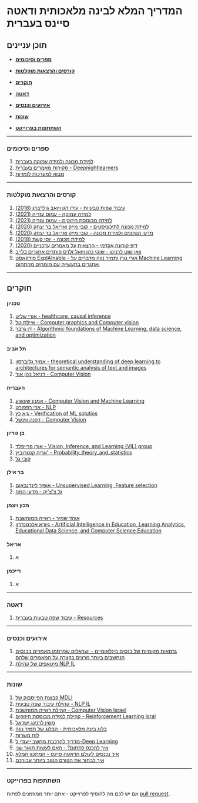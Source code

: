# המדריך המלא לבינה מלאכותית ודאטה סיינס בעברית

## תוכן עניינים

* **[ספרים וסיכומים](#ספרים-וסיכומים)**

* **[קורסים והרצאות מוקלטות](#קורסים-והרצאות-מוקלטות)**  

* **[חוקרים](#חוקרים)**  

* **[דאטה](#דאטה)**

* **[אירועים וכנסים](#אירועים-וכנסים)**

* **[שונות](#שונות)**

* **[השתתפות בפרוייקט](#השתתפות-בפרוייקט)**  


-------------------------------------


### ספרים וסיכומים

1.  [למידת מכונה ולמידה עמוקה בעברית](https://github.com/AvrahamRaviv/Deep-Learning-in-Hebrew)
2.  [סקירות מאמרים בעברית - Deepnightlearners](https://machinelearning.co.il/tag/deepnightlearners/)
3.  [מבוא למערכות לומדות](https://technion046195.netlify.app/)

-------------------------------------

### קורסים והרצאות מוקלטות

1.  [עיבוד שפות טבעיות - עידו דגן ויואב גולדברג (2018)](https://www.youtube.com/playlist?list=PLM96W_EHEqh78zJ0bPqT3Wy8DPHbJU-Zh)
2.  [למידה עמוקה - עמוס עזריה (2021)](https://www.youtube.com/watch?v=A74z-DzYt9c&list=PLRMgNpO86xg0ZRHA0QeQsvn57dq4v7iaL)
3.  [למידה מבוססת חיזוקים - עמוס עזריה (2021)](https://www.youtube.com/watch?v=qZwM9Yxyyoo&list=PLRMgNpO86xg1QBVfnSDuzuZAPC-AdbrF6)
4.  [למידת מכונה לתיכוניסטים - קובי מייק ואריאל בר יצחק (2020)](https://www.youtube.com/watch?v=-NvEeTnk6Ew&list=PLUGwirBvkRnv2IZ1CnrLp7tg7I-YvuVG_)
5.  [מדעי הנתונים ולמידת מכונה - קובי מייק ואריאל בר יצחק (2020)](https://www.youtube.com/playlist?list=PLUGwirBvkRns7QihJpzVt_u9ab2xVX2Z7)
6.  [למידת מכונה - יוסי קשת (2018)](https://www.youtube.com/playlist?list=PLM96W_EHEqh7QUKH_z-z-2muKa42n0zpK)
7.  [דיפ קורונה אקדמי - הרצאות על מאמרים עדכניים (2020)](https://www.youtube.com/channel/UCjDbU-BKPSN0UsFq6obukUg)
8.  [וואן שוט לרנינג - שוקי כהן ויואל זלדס פותרים אתגרים בלייב](https://www.oneshotlearning.io/)
9.  [פודקאסט ExplAInable - אורי גורן ותמיר נווה מדברים על Machine Learning ואתגרים בתעשייה עם מומחים מהתחום](https://explainable.podbean.com/)

-------------------------------------


## חוקרים

#### טכניון
1. [אורי שליט - healthcare, causal inference](https://web.iem.technion.ac.il/site/he/academicstaff/uri-shalit/)
2. [איילת טל - Computer graphics and Computer vision](https://webee.technion.ac.il/~ayellet/)
3. [דן גרבר - Algorithmic foundations of Machine Learning, data science, and optimization](https://dangar.net.technion.ac.il/)

#### תל אביב
1. [אמיר גלוברסון - theoretical understanding of deep learning to architectures for semantic analysis of text and images](https://cs3801.wixsite.com/amirgloberson)
2. [דניאל כהן אור - Computer Vision](https://danielcohenor.com/)


#### העברית
1. [אמנון שעשוע - Computer Vision and Machine Learning](https://www.cs.huji.ac.il/~shashua/)
2. [ארי רפפורט - NLP](https://www.cs.huji.ac.il/w~arir/)
3. [גיא כץ - Verification of ML solutios](https://www.katz-lab.com/publications)
4. [דפנה ווינשל - Computer Vision](https://www.cs.huji.ac.il/~daphna/)

#### בן גוריון
1. [אורן פרייפלד - Vision, Inference, and Learning (VIL) group](https://www.cs.bgu.ac.il/~orenfr/)
2. [אריה קנטרוביץ' - Probability_theory_and_statistics](https://www.cs.bgu.ac.il/~karyeh/)
3. [קובי גל](https://datasciencelab.ise.bgu.ac.il/)

#### בר אילן
1. [אופיר לינדנבאום - Unsupervised Learning, Feature selection](https://www.eng.biu.ac.il/lindeno/)
2. [גל צ'צ'יק - מדעי המח](https://chechiklab.biu.ac.il/)

#### מכון ויצמן
1. [אוהד שמיר - ראייה ממוחשבת](https://sites.google.com/site/aharonbarhillel/)
2. [גיורא אלכסנדרון - Artificial Intelligence in Education, Learning Analytics, Educational Data Science, and Computer Science Education](https://www.weizmann.ac.il/ScienceTeaching/Alexandron/)

#### אריאל
1. א 

#### רייכמן
1. א


-------------------------------------
### דאטה

1.  [עיבוד שפה טבעית בעברית - Resources](https://github.com/NNLP-IL/Resources)

-------------------------------------

### אירועים וכנסים

1. [גרסאות מקומיות של כנסים בינלאומיים - ישראלים שפרסמו מאמרים בכנסים הנחשבים ביותר מרצים בקצרה על המאמרים שלהם](https://www.youtube.com/playlist?list=PL1FoIGqsXJ_CoVJq2gunb1kpaE67rccjP)
2. [מיטאפים של קהילת NLP IL](https://www.youtube.com/channel/UCXfXbnzKRgiZcTgnTK1uiqg)

-------------------------------------

### שונות

1. [קבוצת הפייסבוק של MDLI](https://www.facebook.com/groups/MDLI1)
2. [קהילת עיבוד שפה טבעית - NLP IL](https://www.facebook.com/groups/naturallanguageprocessingisrael/about/)
3. [קהילת ראייה ממוחשבת - Computer Vision Israel](https://www.facebook.com/groups/1831991027038183)
4. [קהילת למידה מבוססת חיזוקים - Reinforcement Learning Isral](https://www.facebook.com/groups/296455247734778)
5. [משין לרנינג ישראל](https://machinelearning.co.il/)
6. [בלוג בינה מלאכותית - הבלוג של תמיר נווה](https://www.ai-blog.co.il/)
7. [לוח משרות](https://machinelearning.co.il/88/machinelearningjobs/)
8. [מדריך להרכבת מחשב ייעודי ל-Deep Learning](https://machinelearning.co.il/536/deeplearninghardware/?fbclid=IwAR27jONy3wX0BeNCzQJUDDdh8TkNGc-TlCQ2fdVEUazopAcVKVP2i1n-py4)
9. [איך להכנס לתחום? - האם לעשות תואר שני](https://machinelearning.co.il/5237/msc/#more-5237)
10. [איך נכנסים לעולם הדאטה סיינס - המתכון המלא](https://www.spreaker.com/user/pimedia/data-part-a?utm_campaign=episode-title&utm_medium=app&utm_source=widget)
11. [איך לבחור את הקורס הטוב ביותר עבורכם](https://machinelearning.co.il/2424/4coursetips/?fbclid=IwAR0BGvkbJ1VftKuF1w2diBsh6jFgLWxTN7vaujNEyqbu5bUbWzX6KHQt8jo)



-------------------------------------
### השתתפות בפרוייקט
אם יש לכם מה להוסיף לפרוייקט - אתם יותר ממוזמנים לפתוח [pull request](https://github.com/AvrahamRaviv/Hebrew-Machine-and-Deep-Learning-Resources/pulls).
